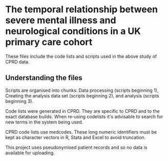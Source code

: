 # The temporal relationship between severe mental illness and neurological conditions in a UK primary care cohort

These files include the code lists and scripts used in the above study of CPRD data.

## Understanding the files
Scripts are organised into chunks: Data processing (scripts beginning 1), Creating the analysis data set (scripts beginning 2), and analysis (scripts beginning 3).

Code lists were generated in CPRD. They are specific to CPRD and to the exact database builds. When re-using codelists it's advisable to search for new terms in the system being used.

CPRD code lists use medcodes. These long numeric identifiers must be kept as character vectors in R, Stata and Excel to avoid truncation.

This project uses pseudonymised patient records and so no data is available for uploading.
